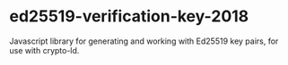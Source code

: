 # ed25519-verification-key-2018
Javascript library for generating and working with Ed25519 key pairs, for use with crypto-ld.

